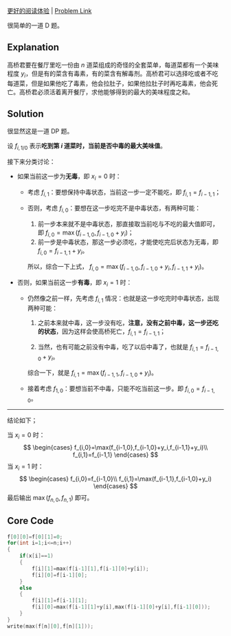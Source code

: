 [更好的阅读体验](https://blog.makerlife.top/post/solution-ABC306D) | [Problem Link](https://www.luogu.com.cn/problem/AT_abc306_d)

很简单的一道 D 题。

## Explanation

高桥君要在餐厅里吃一份由 $n$ 道菜组成的奇怪的全套菜单，每道菜都有一个美味程度 $y_i$，但是有的菜含有毒素，有的菜含有解毒剂。高桥君可以选择吃或者不吃每道菜，但是如果他吃了毒素，他会拉肚子，如果他拉肚子时再吃毒素，他会死亡。高桥君必须活着离开餐厅，求他能够得到的最大的美味程度之和。

## Solution

很显然这是一道 DP 题。

设 $f_{i,1/0}$ 表示**吃到第 $i$ 道菜时，当前是否中毒的最大美味值**。

接下来分类讨论：

- 如果当前这一步为**无毒**，即 $x_i=0$ 时：

  - 考虑 $f_{i,1}$：要想保持中毒状态，当前这一步一定不能吃，即 $f_{i,1}=f_{i-1,1}$；

  - 否则，考虑 $f_{i,0}$：要想在这一步吃完不是中毒状态，有两种可能：

    1. 前一步本来就不是中毒状态，那直接取当前吃与不吃的最大值即可，即 $f_{i,0}=\max(f_{i-1,0},f_{i-1,0}+y_i)$；
    2. 前一步是中毒状态，那这一步必须吃，才能使吃完后状态为无毒，即 $f_{i,0}=f_{i-1,1}+y_i$。

    所以，综合一下上式， $f_{i,0}=\max(f_{i-1,0},f_{i-1,0}+y_i,f_{i-1,1}+y_i)$。

- 否则，如果当前这一步**有毒**，即 $x_i=1$ 时：

  - 仍然像之前一样，先考虑 $f_{i,1}$ 情况：也就是这一步吃完时中毒状态，出现两种可能：

    1. 之前本来就中毒，这一步没有吃，**注意，没有之前中毒，这一步还吃的状态**，因为这样会使高桥死亡，$f_{i,1}=f_{i-1,1}$；

    2. 当然，也有可能之前没有中毒，吃了以后中毒了，也就是 $f_{i,1}=f_{i-1,0}+y_i$。

    综合一下，就是 $f_{i,1}=\max(f_{i-1,1},f_{i-1,0}+y_i)$。

  - 接着考虑 $f_{1,0}$：要想当前不中毒，只能不吃当前这一步。即 $f_{i,0}=f_{i-1,0}$。

---

结论如下；

当 $x_i=0$ 时：
$$
\begin{cases}
f_{i,0}=\max(f_{i-1,0},f_{i-1,0}+y_i,f_{i-1,1}+y_i)\\
f_{i,1}=f_{i-1,1}
\end{cases}
$$
当 $x_i=1$ 时：
$$
\begin{cases}
f_{i,0}=f_{i-1,0}\\
f_{i,1}=\max(f_{i-1,1},f_{i-1,0}+y_i)
\end{cases}
$$
最后输出 $\max(f_{n,0},f_{n,1})$ 即可。

## Core Code

```cpp
f[0][0]=f[0][1]=0;
for(int i=1;i<=n;i++)
{
	if(x[i]==1)
	{
		f[i][1]=max(f[i-1][1],f[i-1][0]+y[i]);
		f[i][0]=f[i-1][0];
	}
	else
	{
        f[i][1]=f[i-1][1];
		f[i][0]=max(f[i-1][1]+y[i],max(f[i-1][0]+y[i],f[i-1][0]));
	}
}
write(max(f[n][0],f[n][1]));
```

